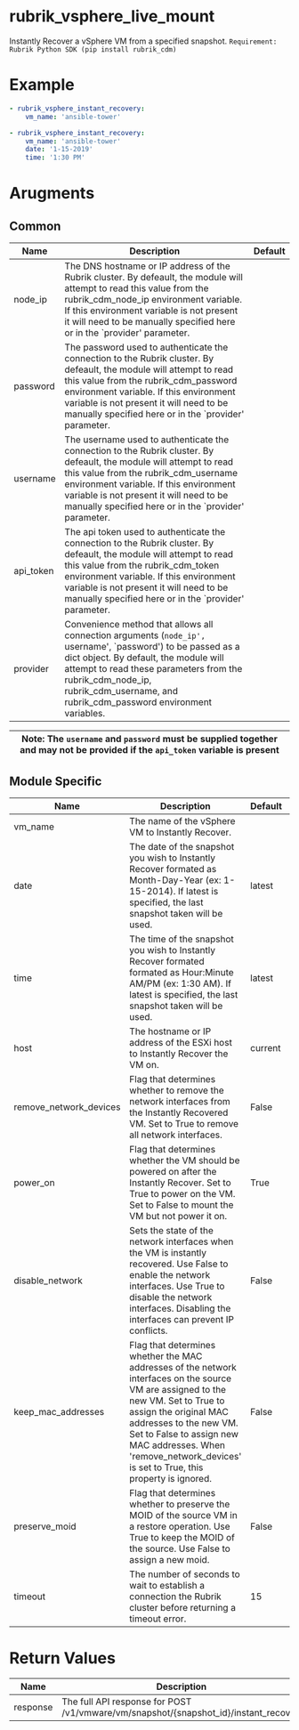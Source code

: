 # rubrik_vsphere_live_mount

Instantly Recover a vSphere VM from a specified snapshot.
`Requirement: Rubrik Python SDK (pip install rubrik_cdm)`

# Example

```yaml
- rubrik_vsphere_instant_recovery:
    vm_name: 'ansible-tower'
```

```yaml
- rubrik_vsphere_instant_recovery:
    vm_name: 'ansible-tower'
    date: '1-15-2019'
    time: '1:30 PM'
```

# Arugments

## Common

| Name      | Description                                                                                                                                                                                                                                                                                               | Default |
|-----------|-----------------------------------------------------------------------------------------------------------------------------------------------------------------------------------------------------------------------------------------------------------------------------------------------------------|---------|
| node_ip   | The DNS hostname or IP address of the Rubrik cluster. By defeault, the module will attempt to read this value from the rubrik_cdm_node_ip environment variable. If this environment variable is not present it will need to be manually specified here or in the `provider' parameter.                    |         |
| password  | The password used to authenticate the connection to the Rubrik cluster. By defeault, the module will attempt to read this value from the rubrik_cdm_password environment variable. If this environment variable is not present it will need to be manually specified here or in the `provider' parameter. |         |
| username  | The username used to authenticate the connection to the Rubrik cluster. By defeault, the module will attempt to read this value from the rubrik_cdm_username environment variable. If this environment variable is not present it will need to be manually specified here or in the `provider' parameter. |         |
| api_token | The api token used to authenticate the connection to the Rubrik cluster. By defeault, the module will attempt to read this value from the rubrik_cdm_token environment variable. If this environment variable is not present it will need to be manually specified here or in the `provider' parameter.   |         |
| provider  | Convenience method that allows all connection arguments (`node_ip', `username', `password') to be passed as a dict object. By default, the module will attempt to read these parameters from the rubrik_cdm_node_ip, rubrik_cdm_username, and rubrik_cdm_password environment variables.                  |         |

| Note: The `username` and `password` must be supplied together and may not be provided if the `api_token` variable is present|
| --- |

## Module Specific

| Name                   | Description                                                                                                                                                                                                                                                                                             | Default | Type | Choices | Mandatory | Aliases |
|------------------------|---------------------------------------------------------------------------------------------------------------------------------------------------------------------------------------------------------------------------------------------------------------------------------------------------------|---------|------|---------|-----------|---------|
| vm_name                | The name of the vSphere VM to Instantly Recover.                                                                                                                                                                                                                                                        |         | str  |         | true      |         |
| date                   | The date of the snapshot you wish to Instantly Recover formated as Month-Day-Year (ex: 1-15-2014). If latest is specified, the last snapshot taken will be used.                                                                                                                                        | latest  | str  |         |           |         |
| time                   | The time of the snapshot you wish to Instantly Recover formated formated as Hour:Minute AM/PM (ex: 1:30 AM). If latest is specified, the last snapshot taken will be used.                                                                                                                              | latest  | str  |         |           |         |
| host                   | The hostname or IP address of the ESXi host to Instantly Recover the VM on.                                                                                                                                                                                                                             | current | str  |         |           |         |
| remove_network_devices | Flag that determines whether to remove the network interfaces from the Instantly Recovered VM. Set to True to remove all network interfaces.                                                                                                                                                            | False   | bool |         |           |         |
| power_on               | Flag that determines whether the VM should be powered on after the Instantly Recover. Set to True to power on the VM. Set to False to mount the VM but not power it on.                                                                                                                                 | True    | bool |         |           |         |
| disable_network        | Sets the state of the network interfaces when the VM is instantly recovered. Use False to enable the network interfaces. Use True to disable the network interfaces. Disabling the interfaces can prevent IP conflicts.                                                                                 | False   | bool |         |           |         |
| keep_mac_addresses     | Flag that determines whether the MAC addresses of the network interfaces on the source VM are assigned to the new VM. Set to True to assign the original MAC addresses to the new VM. Set to False to assign new MAC addresses. When 'remove_network_devices' is set to True, this property is ignored. | False   | bool |         |           |         |
| preserve_moid          | Flag that determines whether to preserve the MOID of the source VM in a restore operation. Use True to keep the MOID of the source. Use False to assign a new moid.                                                                                                                                     | False   | bool |         |           |         |
| timeout                | The number of seconds to wait to establish a connection the Rubrik cluster before returning a timeout error.                                                                                                            | 15      | int  |         |           |         |

# Return Values

| Name     | Description                                                                          | Returned | Type | Aliases |
|----------|--------------------------------------------------------------------------------------|----------|------|---------|
| response | The full API response for POST /v1/vmware/vm/snapshot/{snapshot_id}/instant_recover. | success  | dict |         |
